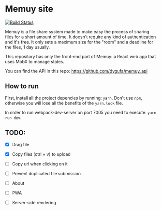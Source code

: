 # Memuy site

[![Build Status](https://travis-ci.org/dygufa/memuy_site.svg?branch=master)](https://travis-ci.org/dygufa/memuy_site)

Memuy is a file share system made to make easy the process of sharing files for a short amount of time. It doesn't require any kind of authentication and it's free. It only sets a maximum size for the "room" and a deadline for the files, 1 day usually.

This repository has only the front-end part of Memuy: a React web app that uses MobX to manage states.  

You can find the API in this repo: <https://github.com/dygufa/memuy_api>

## How to run

First, install all the project depencies by running: `yarn`. Don't use `npm`, otherwise you will lose all the benefits of the `yarn.lock` file.

In order to run webpack-dev-server on port 7005 you need to execute: `yarn run dev`.

## TODO:
- [x] Drag file
- [x] Copy files (ctrl + v) to upload
- [ ] Copy url when clicking on it
- [ ] Prevent duplicated file submission
- [ ] About
- [ ] PWA
- [ ] Server-side rendering

